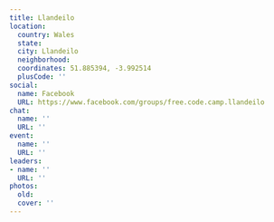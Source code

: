 ```yaml
---
title: Llandeilo
location:
  country: Wales
  state: 
  city: Llandeilo
  neighborhood: 
  coordinates: 51.885394, -3.992514
  plusCode: ''
social:
  name: Facebook
  URL: https://www.facebook.com/groups/free.code.camp.llandeilo
chat:
  name: ''
  URL: ''
event:
  name: ''
  URL: ''
leaders:
- name: ''
  URL: ''
photos:
  old: 
  cover: ''
---
```

